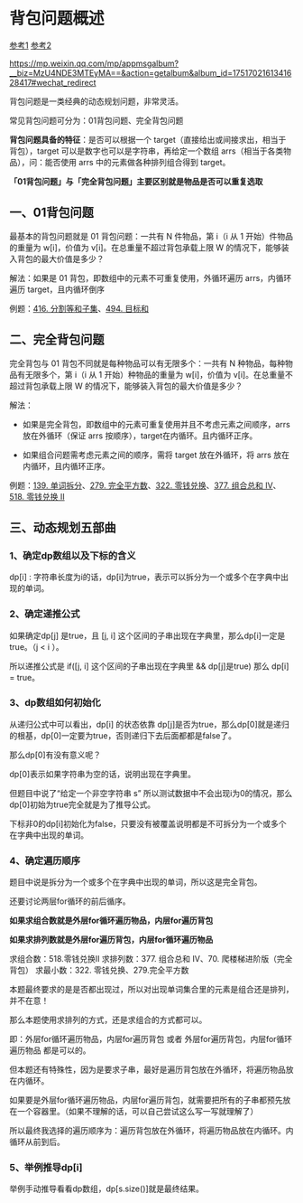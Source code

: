 # 背包问题概述

[参考1](https://leetcode-cn.com/problems/word-break/solution/yi-tao-kuang-jia-jie-jue-bei-bao-wen-ti-kchg9/)  [参考2](https://leetcode-cn.com/problems/word-break/solution/139-dan-ci-chai-fen-hui-su-fa-wan-quan-b-0zwf/)

https://mp.weixin.qq.com/mp/appmsgalbum?__biz=MzU4NDE3MTEyMA==&action=getalbum&album_id=1751702161341628417#wechat_redirect

背包问题是一类经典的动态规划问题，非常灵活。

常见背包问题可分为：01背包问题、完全背包问题

**背包问题具备的特征**：是否可以根据一个 target（直接给出或间接求出，相当于背包），target 可以是数字也可以是字符串，再给定一个数组 arrs（相当于各类物品），问：能否使用 arrs 中的元素做各种排列组合得到 target。

**「01背包问题」与「完全背包问题」主要区别就是物品是否可以重复选取**

## 一、01背包问题
最基本的背包问题就是 01 背包问题：一共有 N 件物品，第 i（i 从 1 开始）件物品的重量为 w[i]，价值为 v[i]。在总重量不超过背包承载上限 W 的情况下，能够装入背包的最大价值是多少？

解法：如果是 01 背包，即数组中的元素不可重复使用，外循环遍历 arrs，内循环遍历 target，且内循环倒序

例题：[416. 分割等和子集](https://leetcode-cn.com/problems/partition-equal-subset-sum/)、[494. 目标和](https://leetcode-cn.com/problems/target-sum/)

## 二、完全背包问题

完全背包与 01 背包不同就是每种物品可以有无限多个：一共有 N 种物品，每种物品有无限多个，第 i（i 从 1 开始）种物品的重量为 w[i]，价值为 v[i]。在总重量不超过背包承载上限 W 的情况下，能够装入背包的最大价值是多少？

解法：

- 如果是完全背包，即数组中的元素可重复使用并且不考虑元素之间顺序，arrs 放在外循环（保证 arrs 按顺序），target在内循环。且内循环正序。

- 如果组合问题需考虑元素之间的顺序，需将 target 放在外循环，将 arrs 放在内循环，且内循环正序。

例题：[139. 单词拆分](./139-[完全背包-记忆化dfs]-单词拆分.md)、[279. 完全平方数](https://leetcode-cn.com/problems/perfect-squares/)、[322. 零钱兑换](https://leetcode-cn.com/problems/coin-change/)、[377. 组合总和 Ⅳ](https://leetcode-cn.com/problems/combination-sum-iv/)、[518. 零钱兑换 II](https://leetcode-cn.com/problems/coin-change-2/)

## 三、动态规划五部曲

### 1、确定dp数组以及下标的含义

dp[i] : 字符串长度为i的话，dp[i]为true，表示可以拆分为一个或多个在字典中出现的单词。

### 2、确定递推公式

如果确定dp[j] 是true，且 [j, i] 这个区间的子串出现在字典里，那么dp[i]一定是true。（j < i ）。

所以递推公式是 if([j, i] 这个区间的子串出现在字典里 && dp[j]是true) 那么 dp[i] = true。

### 3、dp数组如何初始化

从递归公式中可以看出，dp[i] 的状态依靠 dp[j]是否为true，那么dp[0]就是递归的根基，dp[0]一定要为true，否则递归下去后面都都是false了。

那么dp[0]有没有意义呢？

dp[0]表示如果字符串为空的话，说明出现在字典里。

但题目中说了“给定一个非空字符串 s” 所以测试数据中不会出现i为0的情况，那么dp[0]初始为true完全就是为了推导公式。

下标非0的dp[i]初始化为false，只要没有被覆盖说明都是不可拆分为一个或多个在字典中出现的单词。

### 4、确定遍历顺序

题目中说是拆分为一个或多个在字典中出现的单词，所以这是完全背包。

还要讨论两层for循环的前后循序。

**如果求组合数就是外层for循环遍历物品，内层for遍历背包**

**如果求排列数就是外层for遍历背包，内层for循环遍历物品**

求组合数：518.零钱兑换II
求排列数：377. 组合总和 Ⅳ、70. 爬楼梯进阶版（完全背包）
求最小数：322. 零钱兑换、279.完全平方数

本题最终要求的是是否都出现过，所以对出现单词集合里的元素是组合还是排列，并不在意！

那么本题使用求排列的方式，还是求组合的方式都可以。

即：外层for循环遍历物品，内层for遍历背包 或者 外层for遍历背包，内层for循环遍历物品 都是可以的。

但本题还有特殊性，因为是要求子串，最好是遍历背包放在外循环，将遍历物品放在内循环。

如果要是外层for循环遍历物品，内层for遍历背包，就需要把所有的子串都预先放在一个容器里。（如果不理解的话，可以自己尝试这么写一写就理解了）

所以最终我选择的遍历顺序为：遍历背包放在外循环，将遍历物品放在内循环。内循环从前到后。

### 5、举例推导dp[i]

举例手动推导看看dp数组，dp[s.size()]就是最终结果。

